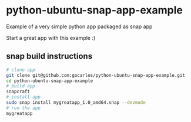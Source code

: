 # python-ubuntu-snap-app-example

Example of a very simple python app packaged as snap app

Start a great app with this example :)


## snap build instructions

``` bash
# clone app
git clone git@github.com:gocarlos/python-ubuntu-snap-app-example.git
cd python-ubuntu-snap-app-example
# build app
snapcraft
# install app
sudo snap install mygreatapp_1.0_amd64.snap --devmode
# run the app
mygreatapp
```
